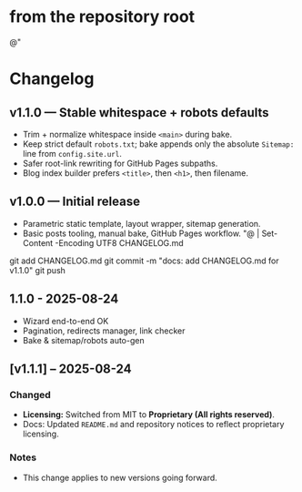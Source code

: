 # from the repository root
@"
# Changelog

## v1.1.0 — Stable whitespace + robots defaults
- Trim + normalize whitespace inside `<main>` during bake.
- Keep strict default `robots.txt`; bake appends only the absolute `Sitemap:` line from `config.site.url`.
- Safer root-link rewriting for GitHub Pages subpaths.
- Blog index builder prefers `<title>`, then `<h1>`, then filename.

## v1.0.0 — Initial release
- Parametric static template, layout wrapper, sitemap generation.
- Basic posts tooling, manual bake, GitHub Pages workflow.
"@ | Set-Content -Encoding UTF8 CHANGELOG.md

git add CHANGELOG.md
git commit -m "docs: add CHANGELOG.md for v1.1.0"
git push

## 1.1.0 - 2025-08-24
- Wizard end-to-end OK
- Pagination, redirects manager, link checker
- Bake & sitemap/robots auto-gen

## [v1.1.1] – 2025-08-24
### Changed
- **Licensing:** Switched from MIT to **Proprietary (All rights reserved)**.
- Docs: Updated `README.md` and repository notices to reflect proprietary licensing.

### Notes
- This change applies to new versions going forward.
